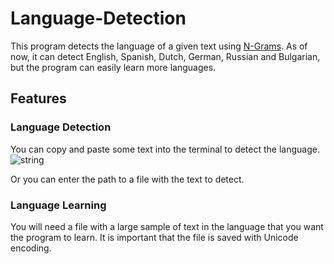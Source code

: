 # Language-Detection
This program detects the language of a given text using [N-Grams](https://en.wikipedia.org/wiki/N-gram).
As of now, it can detect English, Spanish, Dutch, German, Russian and Bulgarian, but the program can easily learn more languages.

## Features
### Language Detection
You can copy and paste some text into the terminal to detect the language.
![string](photos/screenshot:gifs/string.gif)

Or you can enter the path to a file with the text to detect.

### Language Learning
You will need a file with a large sample of text in the language that you want the program to learn. It is important that the file is saved with Unicode encoding.